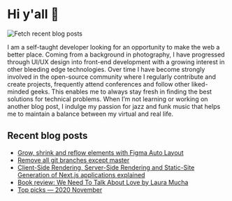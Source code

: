 # Hi y'all 👋

![Fetch recent blog posts](https://github.com/pawelgrzybek/pawelgrzybek/workflows/Fetch%20recent%20blog%20posts/badge.svg)

I am a self-taught developer looking for an opportunity to make the web a better place. Coming from a background in photography, I have progressed through UI/UX design into front-end development with a growing interest in other bleeding edge technologies. Over time I have become strongly involved in the open-source community where I regularly contribute and create projects, frequently attend conferences and follow other liked-minded geeks. This enables me to always stay fresh in finding the best solutions for technical problems. When I’m not learning or working on another blog post, I indulge my passion for jazz and funk music that helps me to maintain a balance between my virtual and real life.

## Recent blog posts

<!-- FEED-START -->
- [Grow, shrink and reflow elements with Figma Auto Layout](https://pawelgrzybek.com/grow-shrink-and-reflow-elements-with-figma-auto-layout/)
- [Remove all git branches except master](https://pawelgrzybek.com/remove-all-git-branches-except-master/)
- [Client-Side Rendering, Server-Side Rendering and Static-Site Generation of Next.js applications explained](https://pawelgrzybek.com/client-side-rendering-server-side-rendering-and-static-site-generation-of-nextjs-applications-explained/)
- [Book review: We Need To Talk About Love by Laura Mucha](https://pawelgrzybek.com/book-review-we-need-to-talk-about-love-by-laura-mucha/)
- [Top picks — 2020 November](https://pawelgrzybek.com/top-picks-2020-november/)
<!-- FEED-END -->